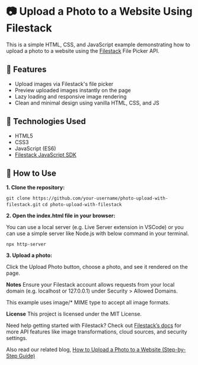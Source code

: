# 📷 Upload a Photo to a Website Using Filestack

This is a simple HTML, CSS, and JavaScript example demonstrating how to upload a photo to a website using the [Filestack](https://www.filestack.com/) File Picker API.

## 🚀 Features

- Upload images via Filestack's file picker
- Preview uploaded images instantly on the page
- Lazy loading and responsive image rendering
- Clean and minimal design using vanilla HTML, CSS, and JS

## 🧰 Technologies Used

- HTML5
- CSS3
- JavaScript (ES6)
- [Filestack JavaScript SDK](https://www.filestack.com/docs/file-upload/javascript/)

## 📝 How to Use

**1. Clone the repository:**

   `git clone https://github.com/your-username/photo-upload-with-filestack.git`
   `cd photo-upload-with-filestack`

**2. Open the index.html file in your browser:**

You can use a local server (e.g. Live Server extension in VSCode) or you can use a simple server like Node.js with below command in your terminal.
  
  `npx http-server`
  
**3. Upload a photo:**

Click the Upload Photo button, choose a photo, and see it rendered on the page.

**Notes**
Ensure your Filestack account allows requests from your local domain (e.g. localhost or 127.0.0.1) under Security > Allowed Domains.

This example uses image/* MIME type to accept all image formats.

**License**
This project is licensed under the MIT License.


Need help getting started with Filestack? Check out [Filestack’s docs](https://www.filestack.com/docs/) for more API features like image transformations, cloud sources, and security settings.

Also read our related blog, [How to Upload a Photo to a Website (Step-by-Step Guide)](https://blog.filestack.com/image-uploader-website-comprehensive-guide-streamlining-visuals/)

